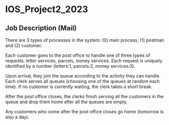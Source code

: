 # IOS_Project2_2023

## Job Description (Mail)
There are 3 types of processes in the system: (0) main process, (1) postman and (2) customer. 

Each customer goes to the post office to handle one of three types of requests: letter services, parcels, money services. 
Each request is uniquely identified by a number (letters:1, parcels:2, money services:3). 

Upon arrival, they join the queue according to the activity they can handle. Each clerk serves all queues (choosing one of the queues at random each time). If no customer is currently waiting, the clerk takes a short break. 

After the post office closes, the clerks finish serving all the customers in the queue and drop
them home after all the queues are empty. 

Any customers who come after the post office closes go home (tomorrow is also a day).
